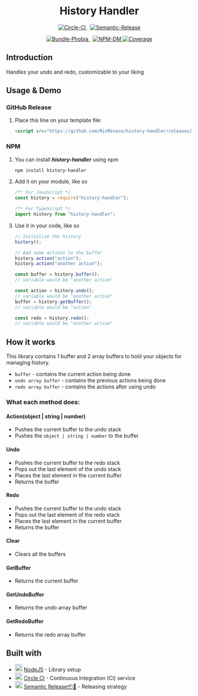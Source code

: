 <h1 align="center"> History Handler </h1>

<p align="center">
    <a href="https://circleci.com/gh/RinMinase/history-handler">
        <img alt="Circle-CI" src="https://img.shields.io/circleci/build/github/RinMinase/history-handler/master.svg?logo=circleci&style=for-the-badge">
    </a>&nbsp;
    <a href="https://semantic-release.gitbook.io/semantic-release/">
        <img alt="Semantic-Release" src="https://img.shields.io/badge/%20%20%F0%9F%93%A6%F0%9F%9A%80-semantic--release-e10079.svg?style=for-the-badge">
    </a>
</p>
<p align="center">
    <a href="https://bundlephobia.com/result?p=history-handler">
        <img alt="Bundle-Phobia" src="https://img.shields.io/bundlephobia/minzip/history-handler?logo=webpack&logoColor=white&style=for-the-badge">
    </a>&nbsp;
    <a href="https://www.npmjs.com/package/history-handler">
        <img alt="NPM-DM" src="https://img.shields.io/npm/dw/history-handler?logo=npm&style=for-the-badge">
    </a>
    <a href="https://coveralls.io/github/RinMinase/history-handler">
        <img alt="Coverage" src="https://img.shields.io/coveralls/github/RinMinase/history-handler?logo=coveralls&style=for-the-badge" />
    </a>
</p>

## Introduction

Handles your undo and redo, customizable to your liking

## Usage & Demo

### GitHub Release

1. Place this line on your template file:

    ```html
    <script src="https://github.com/RinMinase/history-handler/releases/latest/download/history-handler.min.js"></script>
    ```

### NPM

1. You can install ***history-handler*** using npm

    ```bash
    npm install history-handler
    ```

2. Add it on your module, like so

    ```javascript
    /** For JavaScript */
    const history = require("history-handler");
    ```

    ```typescript
    /** For TypeScript */
    import history from "history-handler";
    ```

3. Use it in your code, like so

    ```javascript
    // Initialize the history
    history();

    // Add some actions to the buffer
    history.action("action");
    history.action("another action");

    const buffer = history.buffer();
    // variable would be "another action"

    const action = history.undo();
    // variable would be "another action"
    buffer = history.getBuffer();
    // variable would be "action"

    const redo = history.redo();
    // variable would be "another action"
    ```

## How it works

This library contains 1 buffer and 2 array buffers to hold your objects for managing history.

- `buffer` - contains the current action being done
- `undo array buffer` - contains the previous actions being done
- `redo array buffer` - contains the actions after using undo

### What each method does:

#### Action(object | string | number)
- Pushes the current buffer to the undo stack
- Pushes the `object | string | number` to the buffer

#### Undo
- Pushes the current buffer to the redo stack
- Pops out the last element of the undo stack
- Places the last element in the current buffer
- Returns the buffer

#### Redo
- Pushes the current buffer to the undo stack
- Pops out the last element of the redo stack
- Places the last element in the current buffer
- Returns the buffer

#### Clear
- Clears all the buffers

#### GetBuffer
- Returns the current buffer

#### GetUndoBuffer
- Returns the undo array buffer

#### GetRedoBuffer
- Returns the redo array buffer


## Built with
* <img width=20 height=20 src="https://nodejs.org/static/images/favicons/favicon-32x32.png"> [NodeJS](https://nodejs.org/) - Library setup
* <img width=20 height=20 src="https://dmmj3mmt94rvw.cloudfront.net/favicon-undefined.ico"> [Circle CI](https://circleci.com/) - Continuous Integration (CI) service
* <img width=20 height=20 src="https://blobscdn.gitbook.com/v0/b/gitbook-28427.appspot.com/o/spaces%2F-LGsE7zdvzHI5cG-XV6p%2Favatar.png?alt=media"> [Semantic Release📦🚀](https://semantic-release.gitbook.io/) - Releasing strategy